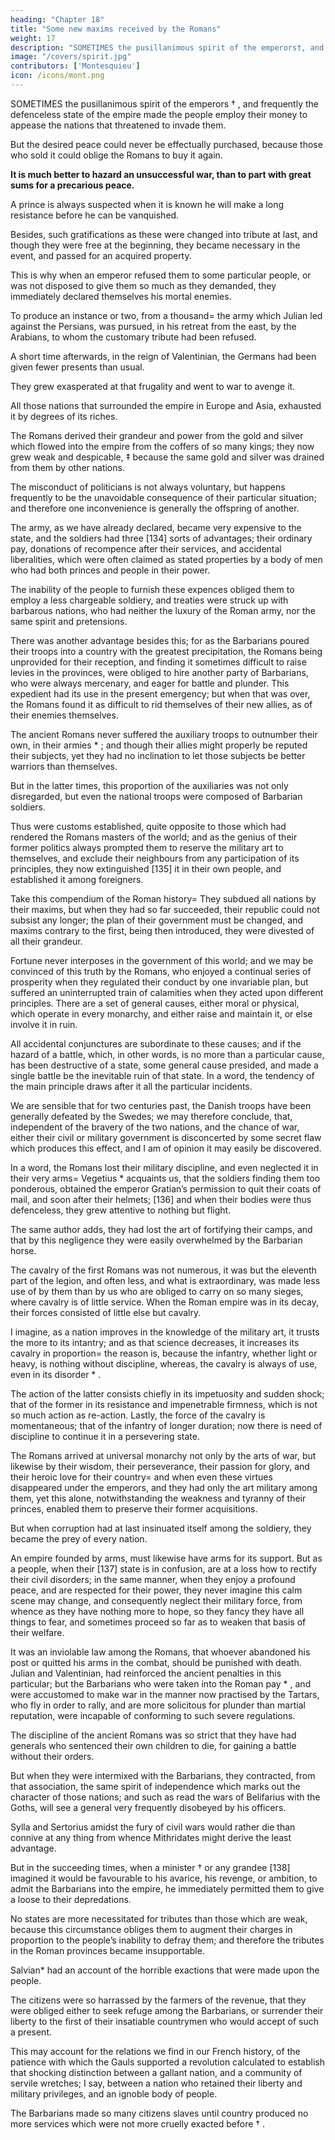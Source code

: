 ```yaml
---
heading: "Chapter 18"
title: "Some new maxims received by the Romans"
weight: 17
description: "SOMETIMES the pusillanimous spirit of the emperors†, and frequently the defenceless state of the empire made the people employ their money to appease the nations that threatened to invade them"
image: "/covers/spirit.jpg"
contributors: ['Montesquieu']
icon: /icons/mont.png
---
```




SOMETIMES the pusillanimous spirit of the emperors † , and frequently the defenceless state of the empire made the people employ their money to appease the nations that threatened to invade them.

But the desired peace could never be effectually purchased, because those who sold it could oblige the Romans to buy it again.

**It is much better to hazard an unsuccessful war, than to part with great sums for a precarious peace.**

A prince is always suspected when it is known he will make a long resistance before he can be vanquished.

Besides, such gratifications as these were changed into tribute at last, and though they were free at the beginning, they became necessary in the event, and passed for an acquired property.

This is why when an emperor refused them to some particular people, or was not disposed to give them so much as they demanded, they immediately declared themselves his mortal enemies. 

To produce an instance or two, from a thousand=  the army which Julian led against the Persians, was pursued, in his retreat from the east, by the Arabians, to whom the customary tribute had been refused.

A short time afterwards, in the reign of Valentinian, the Germans had been given fewer presents than usual.

They grew exasperated at that frugality and went to war to avenge it. 

<!-- , and these northern people being already influenced by a point of honour, avenged themselves of this pretended insult by a cruel war. -->

All those nations that surrounded the empire in Europe and Asia, exhausted it by degrees of its riches.

The Romans derived their grandeur and power from the gold and silver which flowed into the empire from the coffers of so many kings; they now grew weak and despicable, ‡ because the same gold and silver was drained from them by other nations.

The misconduct of politicians is not always voluntary, but happens frequently to be the unavoidable consequence of their particular situation; and therefore one inconvenience is generally the offspring of another.

The army, as we have already declared, became very expensive to the state, and the soldiers had three [134] sorts of advantages; their ordinary pay, donations of recompence after their services, and accidental liberalities, which were often claimed as stated properties by a body of men who had both princes and people in their power.

The inability of the people to furnish these expences obliged them to employ a less chargeable soldiery, and treaties were struck up with barbarous nations, who had neither the luxury of the Roman army, nor the same spirit and pretensions.

There was another advantage besides this; for as the Barbarians poured their troops into a country with the greatest precipitation, the Romans being unprovided for their reception, and finding it sometimes difficult to raise levies in the provinces, were obliged to hire another party of Barbarians, who were always mercenary, and eager for battle and plunder. This expedient had its use in the present emergency; but when that was over, the Romans found it as difficult to rid themselves of their new allies, as of their enemies themselves.

The ancient Romans never suffered the auxiliary troops to outnumber their own, in their armies * ; and though their allies might properly be reputed their subjects, yet they had no inclination to let those subjects be better warriors than themselves.

But in the latter times, this proportion of the auxiliaries was not only disregarded, but even the national troops were composed of Barbarian soldiers.

Thus were customs established, quite opposite to those which had rendered the Romans masters of the world; and as the genius of their former politics always prompted them to reserve the military art to themselves, and exclude their neighbours from any participation of its principles, they now extinguished [135] it in their own people, and established it among foreigners.

Take this compendium of the Roman history=  They subdued all nations by their maxims, but when they had so far succeeded, their republic could not subsist any longer; the plan of their government must be changed, and maxims contrary to the first, being then introduced, they were divested of all their grandeur.

Fortune never interposes in the government of this world; and we may be convinced of this truth by the Romans, who enjoyed a continual series of prosperity when they regulated their conduct by one invariable plan, but suffered an uninterrupted train of calamities when they acted upon different principles. There are a set of general causes, either moral or physical, which operate in every monarchy, and either raise and maintain it, or else involve it in ruin. 

All accidental conjunctures are subordinate to these causes; and if the hazard of a battle, which, in other words, is no more than a particular cause, has been destructive of a state, some general cause presided, and made a single battle be the inevitable ruin of that state. In a word, the tendency of the main principle draws after it all the particular incidents.

We are sensible that for two centuries past, the Danish troops have been generally defeated by the Swedes; we may therefore conclude, that, independent of the bravery of the two nations, and the chance of war, either their civil or military government is disconcerted by some secret flaw which produces this effect, and I am of opinion it may easily be discovered.

In a word, the Romans lost their military discipline, and even neglected it in their very arms=  Vegetius * acquaints us, that the soldiers finding them too ponderous, obtained the emperor Gratian’s permission to quit their coats of mail, and soon after their helmets; [136] and when their bodies were thus defenceless, they grew attentive to nothing but flight.

The same author adds, they had lost the art of fortifying their camps, and that by this negligence they were easily overwhelmed by the Barbarian horse.

The cavalry of the first Romans was not numerous, it was but the eleventh part of the legion, and often less, and what is extraordinary, was made less use of by them than by us who are obliged to carry on so many sieges, where cavalry is of little service. When the Roman empire was in its decay, their forces consisted of little else but cavalry.

I imagine, as a nation improves in the knowledge of the military art, it trusts the more to its intantry; and as that science decreases, it increases its cavalry in proportion=  the reason is, because the infantry, whether light or heavy, is nothing without discipline, whereas, the cavalry is always of use, even in its disorder * . 

The action of the latter consists chiefly in its impetuosity and sudden shock; that of the former in its resistance and impenetrable firmness, which is not so much action as re-action. Lastly, the force of the cavalry is momentaneous; that of the infantry of longer duration; now there is need of discipline to continue it in a persevering state.

The Romans arrived at universal monarchy not only by the arts of war, but likewise by their wisdom, their perseverance, their passion for glory, and their heroic love for their country=  and when even these virtues disappeared under the emperors, and they had only the art military among them, yet this alone, notwithstanding the weakness and tyranny of their princes, enabled them to preserve their former acquisitions.

But when corruption had at last insinuated itself among the soldiery, they became the prey of every nation.

An empire founded by arms, must likewise have arms for its support. But as a people, when their [137] state is in confusion, are at a loss how to rectify their civil disorders; in the same manner, when they enjoy a profound peace, and are respected for their power, they never imagine this calm scene may change, and consequently neglect their military force, from whence as they have nothing more to hope, so they fancy they have all things to fear, and sometimes proceed so far as to weaken that basis of their welfare.

It was an inviolable law among the Romans, that whoever abandoned his post or quitted his arms in the combat, should be punished with death. Julian and Valentinian, had reinforced the ancient penalties in this particular; but the Barbarians who were taken into the Roman pay * , and were accustomed to make war in the manner now practised by the Tartars, who fly in order to rally, and are more solicitous for plunder than martial reputation, were incapable of conforming to such severe regulations.

The discipline of the ancient Romans was so strict that they have had generals who sentenced their own children to die, for gaining a battle without their orders. 

But when they were intermixed with the Barbarians, they contracted, from that association, the same spirit of independence which marks out the character of those nations; and such as read the wars of Belifarius with the Goths, will see a general very frequently disobeyed by his officers.

Sylla and Sertorius amidst the fury of civil wars would rather die than connive at any thing from whence Mithridates might derive the least advantage. 

But in the succeeding times, when a minister † or any grandee [138] imagined it would be favourable to his avarice, his revenge, or ambition, to admit the Barbarians into the empire, he immediately permitted them to give a loose to their depredations.

No states are more necessitated for tributes than those which are weak, because this circumstance obliges them to augment their charges in proportion to the people’s inability to defray them; and therefore the tributes in the Roman provinces became insupportable.

Salvian* had an account of the horrible exactions that were made upon the people. 

The citizens were so harrassed by the farmers of the revenue, that they were obliged either to seek refuge among the Barbarians, or surrender their liberty to the first of their insatiable countrymen who would accept of such a present.

This may account for the relations we find in our French history, of the patience with which the Gauls supported a revolution calculated to establish that shocking distinction between a gallant nation, and a community of servile wretches; I say, between a nation who retained their liberty and military privileges, and an ignoble body of people. 

The Barbarians made so many citizens slaves until country produced no more services which were not more cruelly exacted before † .
